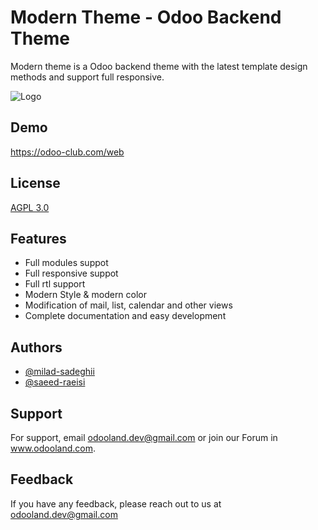 
# Modern Theme - Odoo Backend Theme

Modern theme is a Odoo backend theme with the latest template design methods and support full responsive.


![Logo](https://raw.githubusercontent.com/odoo-land/modern-theme-odoo/master/modern_theme/static/description/logo.png)


## Demo

https://odoo-club.com/web


## License

[AGPL 3.0](https://choosealicense.com/licenses/agpl-3.0/)


## Features

- Full modules suppot
- Full responsive suppot
- Full rtl support
- Modern Style & modern color
- Modification of mail, list, calendar and other views
- Complete documentation and easy development

## Authors

- [@milad-sadeghii](https://github.com/milad-sadeghii)
- [@saeed-raeisi](https://github.com/saeed-raeisi)


## Support

For support, email odooland.dev@gmail.com or join our Forum in www.odooland.com.


## Feedback

If you have any feedback, please reach out to us at odooland.dev@gmail.com

